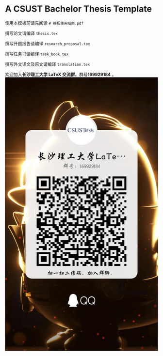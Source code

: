 # A CSUST Bachelor Thesis Template

使用本模板前请先阅读 `# 模板使用指南.pdf` 

撰写论文请编译 `thesis.tex` 

撰写开题报告请编译 `research_proposal.tex`

撰写任务书请编译 `task_book.tex`

撰写外文译文及原文请编译 `translation.tex`

欢迎加入**长沙理工大学 LaTeX 交流群**。群号**169929184** 。
![](figure/群聊二维码.jpg)
